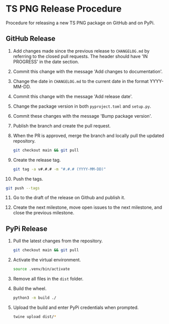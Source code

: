 # TS PNG Release Procedure

Procedure for releasing a new TS PNG package on GitHub and on PyPi.

## GitHub Release

1. Add changes made since the previous release to `CHANGELOG.md` by referring to the closed pull requests. The header should have 'IN PROGRESS' in the date section.

2. Commit this change with the message 'Add changes to documentation'.

3. Change the date in `CHANGELOG.md` to the current date in the format YYYY-MM-DD.

4. Commit this change with the message 'Add release date'.

5. Change the package version in both `pyproject.toml` and `setup.py`.

6. Commit these changes with the message 'Bump package version'.

7. Publish the branch and create the pull request.

8. When the PR is approved, merge the branch and locally pull the updated repository.

   ```sh
   git checkout main && git pull
   ```

9. Create the release tag.

   ```sh
   git tag -a v#.#.# -m "#.#.# (YYYY-MM-DD)"
   ```

10. Push the tags.

   ```sh
   git push --tags
   ```

11. Go to the draft of the release on Github and publish it.

12. Create the next milestone, move open issues to the next milestone, and close the previous milestone.

## PyPi Release

1. Pull the latest changes from the repository.

   ```sh
   git checkout main && git pull
   ```

2. Activate the virtual environment.

   ```sh
   source .venv/bin/activate
   ```

3. Remove all files in the `dist` folder.

4. Build the wheel.

   ```sh
   python3 -m build ./
   ```

5. Upload the build and enter PyPi credentials when prompted.

   ```sh
   twine upload dist/*
   ```
